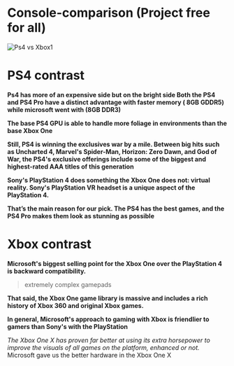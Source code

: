 # Console-comparison (Project free for all)
![Ps4 vs Xbox1](https://www.techadvisor.co.uk/cmsdata/reviews/3452022/ps4-slim-xbox-one-s_thumb800.jpg)
# PS4 contrast
**Ps4 has more of an expensive side but on the bright side Both the PS4 and PS4 Pro have a distinct advantage with faster memory ( 8GB GDDR5) while microsoft went with (8GB DDR3)**

**The base PS4 GPU is able to handle more foliage in environments than the base Xbox One**

**Still, PS4 is winning the exclusives war by a mile. Between big hits such as Uncharted 4, Marvel's Spider-Man, Horizon: Zero Dawn, and God of War, the PS4's exclusive offerings include some of the biggest and highest-rated AAA titles of this generation**

**Sony's PlayStation 4 does something the Xbox One does not: virtual reality. Sony's PlayStation VR headset is a unique aspect of the PlayStation 4.**

**That’s the main reason for our pick. The PS4 has the best games, and the PS4 Pro makes them look as stunning as possible**

# Xbox contrast
**Microsoft's biggest selling point for the Xbox One over the PlayStation 4 is backward compatibility.**
> extremely complex gamepads

**That said, the Xbox One game library is massive and includes a rich history of Xbox 360 and original Xbox games.**

**In general, Microsoft's approach to gaming with Xbox is friendlier to gamers than Sony's with the PlayStation**

*The Xbox One X has proven far better at using its extra horsepower to improve the visuals of all games on the platform, enhanced or not.*
Microsoft gave us the better hardware in the Xbox One X